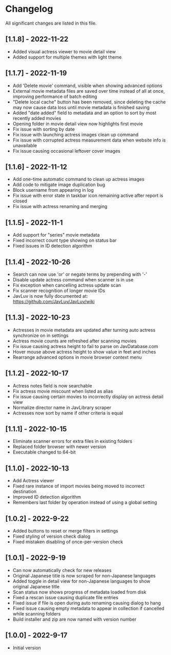 # Changelog

All significant changes are listed in this file.

## [1.1.8] - 2022-11-22

- Added visual actress viewer to movie detail view
- Added support for multiple themes with light theme

## [1.1.7] - 2022-11-19

- Add 'Delete movie' command, visible when showing advanced options
- External movie metadata files are saved over time instead of all at once, improving performance of batch editing
- "Delete local cache" button has been removed, since deleting the cache may now cause data loss until movie metadata is finished saving
- Added "date added" field to metadata and an option to sort by most recently added movies
- Opening folder in movie detail view now highlights first movie
- Fix issue with sorting by date
- Fix issue with launching actress images clean up command
- Fix issue with corrupted actress measurement data when website info is unavailable
- Fix issue causing occasional leftover cover images

## [1.1.6] - 2022-11-12

- Add one-time automatic command to clean up actress images
- Add code to mitigate image duplication bug
- Block username from appearing in log
- Fix issue with error state in taskbar icon remaining active after report is closed
- Fix issue with actress renaming and merging

## [1.1.5] - 2022-11-1

- Add support for "series" movie metadata
- Fixed incorrect count type showing on status bar
- Fixed issues in ID detection algorithm

## [1.1.4] - 2022-10-26

- Search can now use 'or' or negate terms by prepending with '-'
- Disable update actress command when scanner is in use
- Fix exception when cancelling actress update scan
- Fix scanner recognition of longer movie IDs
- JavLuv is now fully documented at: https://github.com/JavLuv/JavLuv/wiki

## [1.1.3] - 2022-10-23

- Actresses in movie metadata are updated after turning auto actress synchronize on in settings
- Actress movie counts are refreshed after scanning movies
- Fix issue causing actress height to fail to parse on JavDatabase.com
- Hover mouse above actress height to show value in feet and inches
- Rearrange advanced options in movie browser context menu

## [1.1.2] - 2022-10-17

- Actress notes field is now searchable
- Fix actress movie miscount when listed as alias
- Fix issue causing certain movies to incorrectly display on actress detail view
- Normalize director name in JavLibrary scraper
- Actresses now sort by name if other criteria is equal

## [1.1.1] - 2022-10-15

- Eliminate scanner errors for extra files in existing folders
- Replaced folder browser with newer version
- Executable changed to 64-bit

## [1.1.0] - 2022-10-13

- Add Actress viewer
- Fixed rare instance of import movies being moved to incorrect destination
- Improved ID detection algorithm
- Remembers last folder by operation instead of using a global setting

## [1.0.2] - 2022-9-22

- Added buttons to reset or merge filters in settings
- Fixed styling of version check dialog
- Fixed mistaken disabling of once-per-version check

## [1.0.1] - 2022-9-19

- Can now automatically check for new releases
- Original Japanese title is now scraped for non-Japanese languages
- Added toggle in detail view for non-Japanese languages to show original Japanese title
- Scan status now shows progress of metadata loaded from disk
- Fixed a rescan issue causing duplicate file entries
- Fixed issue if file is open during auto renaming causing dialog to hang
- Fixed issue causing empty metadata to appear in collection if cancelled while scanning folders
- Build installer and zip are now named with version number

## [1.0.0] - 2022-9-17

- Initial version
